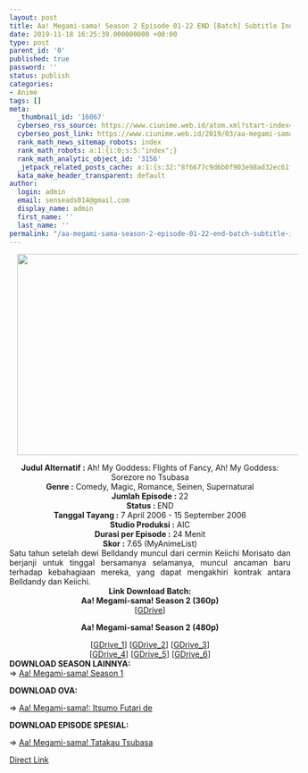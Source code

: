 ```yaml
---
layout: post
title: Aa! Megami-sama! Season 2 Episode 01-22 END [Batch] Subtitle Indonesia
date: 2019-11-18 16:25:39.000000000 +00:00
type: post
parent_id: '0'
published: true
password: ''
status: publish
categories:
- Anime
tags: []
meta:
  _thumbnail_id: '16067'
  cyberseo_rss_source: https://www.ciunime.web.id/atom.xml?start-index=3451&max-results=150
  cyberseo_post_link: https://www.ciunime.web.id/2019/03/aa-megami-sama-season-2-episode-01-22.html
  rank_math_news_sitemap_robots: index
  rank_math_robots: a:1:{i:0;s:5:"index";}
  rank_math_analytic_object_id: '3156'
  _jetpack_related_posts_cache: a:1:{s:32:"8f6677c9d6b0f903e98ad32ec61f8deb";a:2:{s:7:"expires";i:1645050407;s:7:"payload";a:0:{}}}
  kata_make_header_transparent: default
author:
  login: admin
  email: senseads014@gmail.com
  display_name: admin
  first_name: ''
  last_name: ''
permalink: "/aa-megami-sama-season-2-episode-01-22-end-batch-subtitle-indonesia/"
---
```

<div class="separator" style="clear: both; text-align: center;"><a href="https://1.bp.blogspot.com/-l-oszXtXxQE/XJyrBeWpy2I/AAAAAAAAKks/HTQO4XuELwoC9Cro3scjE03W73pz2hsDwCPcBGAYYCw/s1600/Aa%2521%2BMegami-sama%2521%2BSeason%2B2.jpg" imageanchor="1" style="margin-left: 1em; margin-right: 1em;"><img border="0" data-original-height="720" data-original-width="1280" height="360" src="{{ site.baseurl }}/assets/2019/11/Aa%2521%2BMegami-sama%2521%2BSeason%2B2.jpg" width="640" /></a></div>
<p>
<div style="text-align: center;"><b>Judul</b><b><b> Alternatif</b> :</b> Ah! My Goddess: Flights of Fancy, Ah! My Goddess: Sorezore no Tsubasa</div>
<div style="text-align: center;"><b><b>Genre :</b></b> Comedy, Magic, Romance, Seinen, Supernatural</div>
<div style="text-align: center;"><b>Jumlah Episode :</b> 22<br /><b>Status :&nbsp;</b>END<br /><b>Tanggal Tayang :</b> 7 April 2006 - 15 September 2006<br /><b>Studio Produksi :</b> AIC<br /><b>Durasi per Episode :</b> 24 Menit</div>
<div style="text-align: center;"><b>Skor :</b> 7.65 (MyAnimeList)</div>
<div style="text-align: center;"></div>
<div style="text-align: justify;">Satu tahun setelah dewi Belldandy muncul dari cermin Keiichi Morisato dan berjanji untuk tinggal bersamanya selamanya, muncul ancaman baru terhadap kebahagiaan mereka, yang dapat mengakhiri kontrak antara Belldandy dan Keiichi.</div>
<div style="text-align: justify;"></div>
<div style="text-align: justify;"></div>
<div style="text-align: center;"><b>Link Download Batch:</b></div>
<div style="text-align: center;">
<div style="text-align: center;"><b>Aa! Megami-sama! Season 2 (360p)</b></div>
<div style="text-align: center;">[<a href="https://drive.google.com/uc?export=download&amp;id=1Fhm4R0HdG7MwZGFqA0qRqSh7TddHyou0" target="_blank" rel="noopener">GDrive</a>]</div>
<p><b>Aa! Megami-sama! Season 2 (480p)</b></div>
<div style="text-align: center;">[<a href="https://drive.google.com/$typettps://drive.google.com/uc?id=1o3gnSln7Eg8d-4dnEQwR_c-DVwupz-v" target="_blank" rel="noopener">GDrive_1</a>] [<a href="https://drive.google.com/uc?export=download&amp;id=0B6e5w1RY-71fUW9WbVNpOGVUSnM" target="_blank" rel="noopener">GDrive_2</a>] [<a href="https://drive.google.com/uc?export=download&amp;id=13r7hOIFXAAAloduPg6N3KiZu0RUXcnKd" target="_blank" rel="noopener">GDrive_3</a>]<br />[<a href="https://drive.google.com/uc?export=download&amp;id=1PsJ5eUwsuyZTUNy-OAUFJ3JyYku6jOWa" target="_blank" rel="noopener">GDrive_4</a>] [<a href="https://drive.google.com/uc?export=download&amp;id=1UP5EjEWBQ9RIHZLeFgaSwNVp0aqSab6e" target="_blank" rel="noopener">GDrive_5</a>] [<a href="https://drive.google.com/uc?export=download&amp;id=1LyMjm_R3kKwVAeGmyMMBVBjpfegVEATX" target="_blank" rel="noopener">GDrive_6</a>]</div>
<div style="text-align: center;">
<div style="text-align: justify;"></div>
<div style="text-align: justify;"></div>
<div style="text-align: justify;"><b>DOWNLOAD SEASON LAINNYA:</b></div>
<div style="text-align: justify;"></div>
<div style="text-align: justify;">=&gt; <a href="https://www.ciunime.web.id/2019/03/aa-megami-sama-season-1-episode-01-24.html" target="_blank" rel="noopener">Aa! Megami-sama! Season 1</a></p>
<div style="text-align: justify;"><b>DOWNLOAD OVA:</b></p>
<p>=&gt;&nbsp;<a href="https://www.ciunime.web.id/2019/03/aa-megami-sama-itsumo-futari-de-episode.html" target="_blank" rel="noopener">Aa! Megami-sama!: Itsumo Futari de</a></p>
<p><b>DOWNLOAD EPISODE SPESIAL:</b></p>
<p>=&gt;&nbsp;<a href="https://www.ciunime.web.id/2019/03/aa-megami-sama-tatakau-tsubasa-episode.html" target="_blank" rel="noopener">Aa! Megami-sama! Tatakau Tsubasa</a></p>
</div>
</div>
</div>
<link rel="stylesheet" href="https://cdnjs.cloudflare.com/ajax/libs/font-awesome/4.7.0/css/font-awesome.min.css" />
<div class="divbtn"> <a href="https://handymansurrender.com/fihup8buzv?key=94550f7ce39444073321dde3b8782f97" class="btn"><i class="fa fa-download"></i> Direct Link</a> </div>

